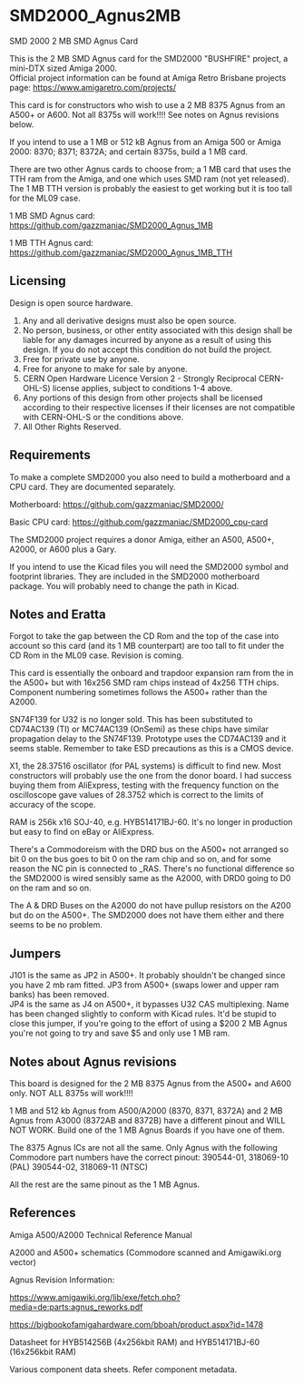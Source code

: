 # SMD2000_Agnus2MB
SMD 2000 2 MB SMD Agnus Card

This is the 2 MB SMD Agnus card for the SMD2000 "BUSHFIRE" project, a mini-DTX sized Amiga 2000.  
Official project information can be found at Amiga Retro Brisbane projects page:
https://www.amigaretro.com/projects/

This card is for constructors who wish to use a 2 MB 8375 Agnus from an A500+ or A600.  Not all 8375s will work!!!! See notes on Agnus revisions below.

If you intend to use a 1 MB or 512 kB Agnus from an Amiga 500 or Amiga 2000: 8370; 8371; 8372A; and certain 8375s, build a 1 MB card.  

There are two other Agnus cards to choose from; a 1 MB card that uses the TTH ram from the Amiga, and one which uses SMD ram (not yet released).  The 1 MB TTH version is probably the easiest to get working but it is too tall for the ML09 case.

1 MB SMD Agnus card: https://github.com/gazzmaniac/SMD2000_Agnus_1MB 

1 MB TTH Agnus card: https://github.com/gazzmaniac/SMD2000_Agnus_1MB_TTH 


## Licensing
Design is open source hardware.
1. Any and all derivative designs must also be open source.
2. No person, business, or other entity associated with this design shall be liable for any damages incurred by anyone as a result of using this design.  If you do not accept this condition do not build the project.
3. Free for private use by anyone.
4. Free for anyone to make for sale by anyone.
5. CERN Open Hardware Licence Version 2 - Strongly Reciprocal CERN-OHL-S) license applies, subject to conditions 1-4 above.
6. Any portions of this design from other projects shall be licensed according to their respective licenses if their licenses are not compatible with CERN-OHL-S or the conditions above.
7. All Other Rights Reserved.

## Requirements
To make a complete SMD2000 you also need to build a motherboard and a CPU card.  They are documented separately.

Motherboard: https://github.com/gazzmaniac/SMD2000/ 

Basic CPU card: https://github.com/gazzmaniac/SMD2000_cpu-card

The SMD2000 project requires a donor Amiga, either an A500, A500+, A2000, or A600 plus a Gary.

If you intend to use the Kicad files you will need the SMD2000 symbol and footprint libraries.  They are included in the SMD2000 motherboard package.  You will probably need to change the path in Kicad.

## Notes and Eratta
Forgot to take the gap between the CD Rom and the top of the case into account so this card (and its 1 MB counterpart) are too tall to fit under the CD Rom in the ML09 case.  Revision is coming.

This card is essentially the onboard and trapdoor expansion ram from the in the A500+ but with 16x256 SMD ram chips instead of 4x256 TTH chips.  Component numbering sometimes follows the A500+ rather than the A2000.

SN74F139 for U32 is no longer sold.  This has been substituted to CD74AC139 (TI) or MC74AC139 (OnSemi) as these chips have similar propagation delay to the SN74F139.  Prototype uses the CD74AC139 and it seems stable.  Remember to take ESD precautions as this is a CMOS device.

X1, the 28.37516 oscillator (for PAL systems) is difficult to find new.  Most constructors will probably use the one from the donor board.  I had success buying them from AliExpress, testing with the frequency function on the oscilloscope gave values of 28.3752 which is correct to the limits of accuracy of the scope.  

RAM is 256k x16 SOJ-40, e.g. HYB514171BJ-60.  It's no longer in production but easy to find on eBay or AliExpress.

There's a Commodoreism with the DRD bus on the A500+ not arranged so bit 0 on the bus goes to bit 0 on the ram chip and so on, and for some reason the NC pin is connected to _RAS.  There's no functional difference so the SMD2000 is wired sensibly same as the A2000, with DRD0 going to D0 on the ram and so on.

The A & DRD Buses on the A2000 do not have pullup resistors on the A200 but do on the A500+.  The SMD2000 does not have them either and there seems to be no problem.

## Jumpers
J101 is the same as JP2 in A500+.  It probably shouldn't be changed since you have 2 mb ram fitted.
JP3 from A500+ (swaps lower and upper ram banks) has been removed.  
JP4 is the same as J4 on A500+, it bypasses U32 CAS multiplexing.  Name has been changed slightly to conform with Kicad rules.  It'd be stupid to close this jumper, if you're going to the effort of using a $200 2 MB Agnus you're not going to try and save $5 and only use 1 MB ram.

## Notes about Agnus revisions
This board is designed for the 2 MB 8375 Agnus from the A500+ and A600 only.  NOT ALL 8375s will work!!!!

1 MB and 512 kb Agnus from A500/A2000 (8370, 8371, 8372A) and 2 MB Agnus from A3000 (8372AB and 8372B) have a different pinout and WILL NOT WORK.  Build one of the 1 MB Agnus Boards if you have one of them.

The 8375 Agnus ICs are not all the same.  Only Agnus with the following Commodore part numbers have the correct pinout:
390544-01, 318069-10 (PAL)
390544-02, 318069-11 (NTSC)

All the rest are the same pinout as the 1 MB Agnus.

## References
Amiga A500/A2000 Technical Reference Manual

A2000 and A500+ schematics (Commodore scanned and Amigawiki.org vector)

Agnus Revision Information:

https://www.amigawiki.org/lib/exe/fetch.php?media=de:parts:agnus_reworks.pdf

https://bigbookofamigahardware.com/bboah/product.aspx?id=1478

Datasheet for HYB514256B (4x256kbit RAM) and HYB514171BJ-60 (16x256kbit RAM)

Various component data sheets.  Refer component metadata.
